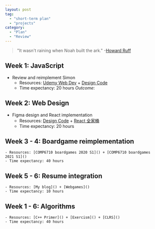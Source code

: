```yaml
---
layout: post
tag:
  - "short-term plan"
  - "projects"
category:
  - "Plan"
  - "Review"
---
```


> "It wasn't raining when Noah built the ark." -[Howard Ruff](https://en.wikipedia.org/wiki/Howard_Ruff)

## Week 1: JavaScript
- Review and reimplement Simon
    - Resources: [Udemy Web Dev]() + [Design Code]()
    - Time expectancy: 20 hours
_Outcome_:

## Week 2: Web Design
- Figma design and React implementation
    - Resources: [Design Code]() + [React 全家桶]()
    - Time expectancy: 20 hours

## Week 3 - 4: Boardgame reimplementation
    - Resources: [COMP6710 boardgames 2020 S1]() + [COMP6710 boardgames 2021 S1]()
    - Time expectancy: 40 hours

## Week 5 - 6: Resume integration
    - Resources: [My blog]() + [Webgames]()
    - Time expectancy: 10 hours

## Week 1 - 6: Algorithms
    - Resources: [C++ Primer]() + [Exercism]() + [CLRS]()
    - Time expectancy: 40 hours
